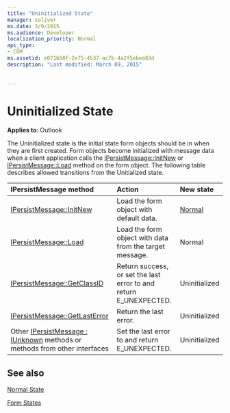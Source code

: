 ```yaml
---
title: "Uninitialized State"
manager: soliver
ms.date: 3/9/2015
ms.audience: Developer
localization_priority: Normal
api_type:
- COM
ms.assetid: e071b50f-2e75-4537-ac7b-4a2f5ebea83d
description: "Last modified: March 09, 2015"
 
 
---
```


# Uninitialized State

  
  
**Applies to**: Outlook 
  
The Uninitialized state is the initial state form objects should be in when they are first created. Form objects become initialized with message data when a client application calls the [IPersistMessage::InitNew](ipersistmessage-initnew.md) or [IPersistMessage::Load](ipersistmessage-load.md) method on the form object. The following table describes allowed transitions from the Unitialized state. 
  
|**IPersistMessage method**|**Action**|**New state**|
|:-----|:-----|:-----|
|[IPersistMessage::InitNew](ipersistmessage-initnew.md) <br/> |Load the form object with default data.  <br/> |[Normal](normal-state.md) <br/> |
|[IPersistMessage::Load](ipersistmessage-load.md) <br/> |Load the form object with data from the target message.  <br/> |Normal  <br/> |
|[IPersistMessage::GetClassID](ipersistmessage-getclassid.md) <br/> |Return success, or set the last error to and return E_UNEXPECTED.  <br/> |Uninitialized  <br/> |
|[IPersistMessage::GetLastError](ipersistmessage-getlasterror.md) <br/> |Return the last error.  <br/> |Uninitialized  <br/> |
|Other [IPersistMessage : IUnknown](ipersistmessageiunknown.md) methods or methods from other interfaces  <br/> |Set the last error to and return E_UNEXPECTED.  <br/> |Uninitialized  <br/> |
   
## See also



[Normal State](normal-state.md)
  
[Form States](form-states.md)

